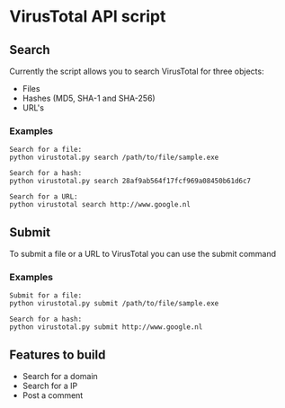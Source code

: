 # VirusTotal API script
## Search
Currently the script allows you to search VirusTotal for three objects:
* Files
* Hashes (MD5, SHA-1 and SHA-256)
* URL's

### Examples
```
Search for a file:
python virustotal.py search /path/to/file/sample.exe

Search for a hash:
python virustotal.py search 28af9ab564f17fcf969a08450b61d6c7

Search for a URL:
python virustotal search http://www.google.nl
```
## Submit
To submit a file or a URL to VirusTotal you can use the submit command

### Examples
```
Submit for a file:
python virustotal.py submit /path/to/file/sample.exe

Search for a hash:
python virustotal.py submit http://www.google.nl
```

## Features to build
* Search for a domain
* Search for a IP
* Post a comment
